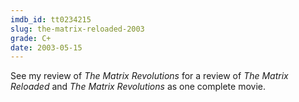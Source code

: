 ```yaml
---
imdb_id: tt0234215
slug: the-matrix-reloaded-2003
grade: C+
date: 2003-05-15
---
```


See my review of <span data-imdb-id="tt0242653">_The Matrix Revolutions_</span> for a review of _The Matrix Reloaded_ and _The Matrix Revolutions_ as one complete movie.
